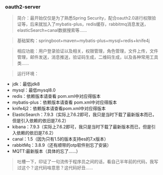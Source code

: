 ### oauth2-server

> 简介：最开始仅仅是为了熟悉Spring Security，配合oauth2.0进行权限验证等，后来就加入了mybatis-plus，redis缓存，rabbitmq消息发送，elasticSearch+canal数据搜索等......

> 基础架构：springboot+maven+mybatis-plus+mysql+redis+knife4j

> 相应功能：用户登录验证以及相关，权限管理，角色管理，文件上传，文件管理，邮件发送，消息推送，验证码生成，二维码生成，以及各种常用工具类......

> 运行环境：

* jdk：最低jdk8
* mysql：最低mysql8.0
* redis：依赖版本请查看 pom.xml中对应得版本
* mybatis-plus：依赖版本请查看 pom.xml中对应得版本
* knife4j2：依赖版本请查看pom.xml中对应得版本
* ElasticSearch：7.9.3（实际上7.6.2即可，我只是当时下载了最新版本而已，但是引入依赖的依旧是7.6.2）
* kibana：7.9.3（实际上7.6.2即可，我只是当时下载了最新版本而已，但是引入依赖的依旧是7.6.2）
* canal：1.5（因为只有1.5的版本支持es的7.x版本）
* rabbitMq：3.8.9（还有顺带的otp软件别忘了安装）
* MQTT:最新版本（具体的忘了......）


> 吐槽一下，印证了一句流传于程序员之间的话，看自己半年前的代码，我写过这个？这代码啥意思？这代码好丑......

